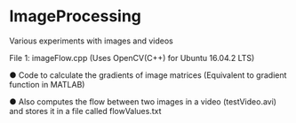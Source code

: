 # ImageProcessing
Various experiments with images and videos

File 1: imageFlow.cpp (Uses OpenCV(C++) for Ubuntu 16.04.2 LTS) 

● Code to calculate the gradients of image matrices (Equivalent to gradient function in MATLAB)

● Also computes the flow between two images in a video (testVideo.avi) and stores it in a file called flowValues.txt 
